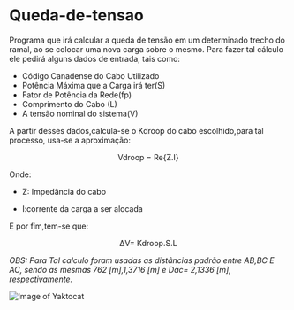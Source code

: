 # Queda-de-tensao
Programa que irá calcular a queda de tensão em um determinado trecho do ramal, ao se colocar uma nova carga sobre o mesmo. Para fazer tal cálculo ele pedirá alguns dados de entrada, tais como:

- Código Canadense do Cabo Utilizado 
- Potência Máxima que a Carga irá ter(S) 
- Fator de Potência da Rede(fp)
- Comprimento do Cabo (L)
- A tensão nominal do sistema(V) 

A partir desses dados,calcula-se o Kdroop do cabo escolhido,para tal processo, usa-se a aproximação:
<p align="center">Vdroop = Re{Z.I}</p>

Onde:

- Z: Impedância do cabo

- I:corrente da carga a ser alocada

E por fim,tem-se que:
<p align="center">ΔV= Kdroop.S.L</p>


*OBS: Para Tal calculo foram usadas as distâncias padrão entre AB,BC E AC, sendo as mesmas 762 [m],1,3716 [m] e Dac= 2,1336 [m], respectivamente.*


![Image of Yaktocat](https://octodex.github.com/images/yaktocat.png)
